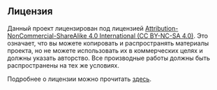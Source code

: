 ## Лицензия

Данный проект лицензирован под лицензией [Attribution-NonCommercial-ShareAlike 4.0 International (CC BY-NC-SA 4.0)](https://creativecommons.org/licenses/by-nc-sa/4.0/). Это означает, что вы можете копировать и распространять материалы проекта, но не можете использовать их в коммерческих целях и должны указать авторство. Все производные работы должны быть распространены на тех же условиях.

Подробнее о лицензии можно прочитать [здесь](https://creativecommons.org/licenses/).
